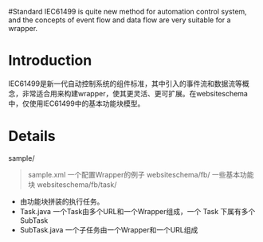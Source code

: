 #Standard IEC61499 is quite new method for automation control system, and the concepts of event flow and data flow are very suitable for a wrapper.

# Introduction #

IEC61499是新一代自动控制系统的组件标准，其中引入的事件流和数据流等概念，非常适合用来构建wrapper，使其更灵活、更可扩展。在websiteschema中，仅使用IEC61499中的基本功能块模型。


# Details #

sample/
> sample.xml 一个配置Wrapper的例子
websiteschema/fb/
> 一些基本功能块
websiteschema/fb/task/
  * 由功能块拼装的执行任务。
  * Task.java     一个Task由多个URL和一个Wrapper组成，一个 Task 下属有多个 SubTask
  * SubTask.java  一个子任务由一个Wrapper和一个URL组成